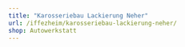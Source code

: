 ```yaml
---
title: "Karosseriebau Lackierung Neher"
url: /iffezheim/karosseriebau-lackierung-neher/
shop: Autowerkstatt
---
```

